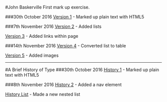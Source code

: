 #John Baskerville
First mark up exercise.

###30th October 2016
[Version 1](http://SaysKez.github.io/john-baskerville/john-baskerville1.html) - Marked up plain text with HTML5

###7th November 2016
[Version 2](http://SaysKez.github.io/john-baskerville/john-baskerville2.html) - Added lists

[Version 3](http://SaysKez.github.io/john-baskerville/john-baskerville3.html) - Added links within page

###14th November 2016
[Version 4](http://SaysKez.github.io/john-baskerville/john-baskerville4.html) - Converted list to table

[Version 5](http://SaysKez.github.io/john-baskerville/john-baskerville4.html) - Added images

---

#A Brief History of Type
###30th October 2016
[History 1](http://SaysKez.github.io/john-baskerville/history1.html) - Marked up plain text with HTML5

###8th November 2016
[History 2](http://SaysKez.github.io/john-baskerville/history2.html) - Added a nav element

[History List](http://SaysKez.github.io/john-baskerville/history-list.html) - Made a new nested list
